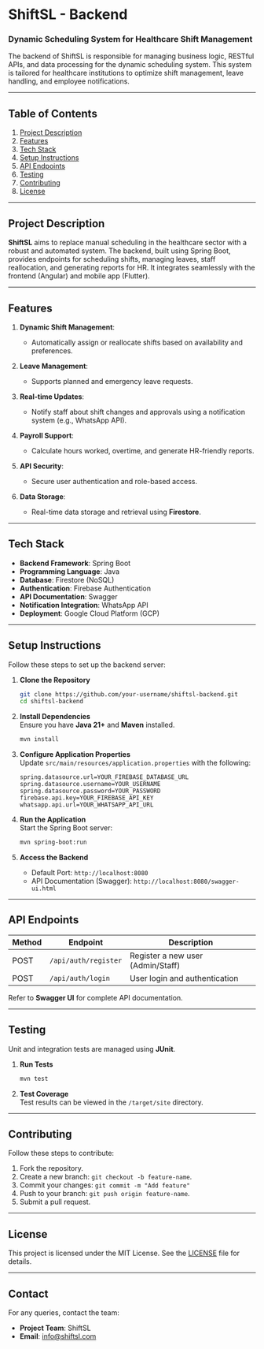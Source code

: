 # **ShiftSL - Backend**

### **Dynamic Scheduling System for Healthcare Shift Management**

The backend of ShiftSL is responsible for managing business logic, RESTful APIs, and data processing for the dynamic scheduling system. This system is tailored for healthcare institutions to optimize shift management, leave handling, and employee notifications.

---

## **Table of Contents**
1. [Project Description](#project-description)
2. [Features](#features)
3. [Tech Stack](#tech-stack)
4. [Setup Instructions](#setup-instructions)
5. [API Endpoints](#api-endpoints)
6. [Testing](#testing)
7. [Contributing](#contributing)
8. [License](#license)

---

## **Project Description**

**ShiftSL** aims to replace manual scheduling in the healthcare sector with a robust and automated system. The backend, built using Spring Boot, provides endpoints for scheduling shifts, managing leaves, staff reallocation, and generating reports for HR. It integrates seamlessly with the frontend (Angular) and mobile app (Flutter).

---

## **Features**

1. **Dynamic Shift Management**:
    - Automatically assign or reallocate shifts based on availability and preferences.

2. **Leave Management**:
    - Supports planned and emergency leave requests.

3. **Real-time Updates**:
    - Notify staff about shift changes and approvals using a notification system (e.g., WhatsApp API).

4. **Payroll Support**:
    - Calculate hours worked, overtime, and generate HR-friendly reports.

5. **API Security**:
    - Secure user authentication and role-based access.

6. **Data Storage**:
    - Real-time data storage and retrieval using **Firestore**.

---

## **Tech Stack**

- **Backend Framework**: Spring Boot
- **Programming Language**: Java
- **Database**: Firestore (NoSQL)
- **Authentication**: Firebase Authentication
- **API Documentation**: Swagger
- **Notification Integration**: WhatsApp API
- **Deployment**: Google Cloud Platform (GCP)

---

## **Setup Instructions**

Follow these steps to set up the backend server:

1. **Clone the Repository**
   ```bash  
   git clone https://github.com/your-username/shiftsl-backend.git  
   cd shiftsl-backend  
   ```  

2. **Install Dependencies**  
   Ensure you have **Java 21+** and **Maven** installed.
   ```bash  
   mvn install  
   ```  

3. **Configure Application Properties**  
   Update `src/main/resources/application.properties` with the following:
   ```properties  
   spring.datasource.url=YOUR_FIREBASE_DATABASE_URL  
   spring.datasource.username=YOUR_USERNAME  
   spring.datasource.password=YOUR_PASSWORD  
   firebase.api.key=YOUR_FIREBASE_API_KEY  
   whatsapp.api.url=YOUR_WHATSAPP_API_URL  
   ```

4. **Run the Application**  
   Start the Spring Boot server:
   ```bash  
   mvn spring-boot:run  
   ```  

5. **Access the Backend**
    - Default Port: `http://localhost:8080`
    - API Documentation (Swagger): `http://localhost:8080/swagger-ui.html`

---

## **API Endpoints**

| Method | Endpoint                     | Description                                |  
|--------|------------------------------|--------------------------------------------|  
| POST   | `/api/auth/register`         | Register a new user (Admin/Staff)          |  
| POST   | `/api/auth/login`            | User login and authentication              |  


Refer to **Swagger UI** for complete API documentation.

---

## **Testing**

Unit and integration tests are managed using **JUnit**.

1. **Run Tests**
   ```bash  
   mvn test  
   ```  

2. **Test Coverage**  
   Test results can be viewed in the `/target/site` directory.

---

## **Contributing**

Follow these steps to contribute:
1. Fork the repository.
2. Create a new branch: `git checkout -b feature-name`.
3. Commit your changes: `git commit -m "Add feature"`
4. Push to your branch: `git push origin feature-name`.
5. Submit a pull request.

---

## **License**

This project is licensed under the MIT License. See the [LICENSE](LICENSE) file for details.

---

## **Contact**

For any queries, contact the team:
- **Project Team**: ShiftSL
- **Email**: info@shiftsl.com

